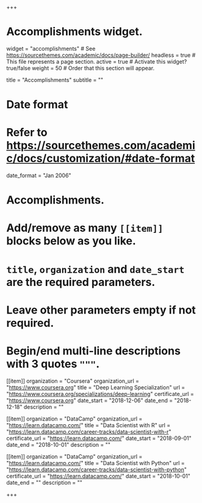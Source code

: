 +++
# Accomplishments widget.
widget = "accomplishments"  # See https://sourcethemes.com/academic/docs/page-builder/
headless = true  # This file represents a page section.
active = true  # Activate this widget? true/false
weight = 50  # Order that this section will appear.

title = "Accomplish&shy;ments"
subtitle = ""

# Date format
#   Refer to https://sourcethemes.com/academic/docs/customization/#date-format
date_format = "Jan 2006"

# Accomplishments.
#   Add/remove as many `[[item]]` blocks below as you like.
#   `title`, `organization` and `date_start` are the required parameters.
#   Leave other parameters empty if not required.
#   Begin/end multi-line descriptions with 3 quotes `"""`.

[[item]]
  organization = "Coursera"
  organization_url = "https://www.coursera.org"
  title = "Deep Learning Specialization"
  url = "https://www.coursera.org/specializations/deep-learning"
  certificate_url = "https://www.coursera.org"
  date_start = "2018-12-06"
  date_end = "2018-12-18"
  description = ""

[[item]]
  organization = "DataCamp"
  organization_url = "https://learn.datacamp.com/"
  title = "Data Scientist with R"
  url = "https://learn.datacamp.com/career-tracks/data-scientist-with-r"
  certificate_url = "https://learn.datacamp.com/"
  date_start = "2018-09-01"
  date_end = "2018-10-01"
  description = ""

[[item]]
  organization = "DataCamp"
  organization_url = "https://learn.datacamp.com/"
  title = "Data Scientist with Python"
  url = "https://learn.datacamp.com/career-tracks/data-scientist-with-python"
  certificate_url = "https://learn.datacamp.com/"
  date_start = "2018-10-01"
  date_end = ""
  description = ""
  

+++
